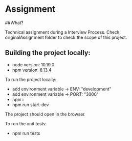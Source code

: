 # Assignment

##What?

Technical assignment during a Interview Process. Check originalAssignment folder to check the scope of this project.

## Building the project locally:
- node version: 10.19.0
- npm version: 6.13.4

To run the project locally:

- add environment variable -> ENV: "development"
- add environment variable -> PORT: "3000"
- npm i
- npm run start-dev

The project should open in the browser.

To run the unit tests:
- npm run tests



